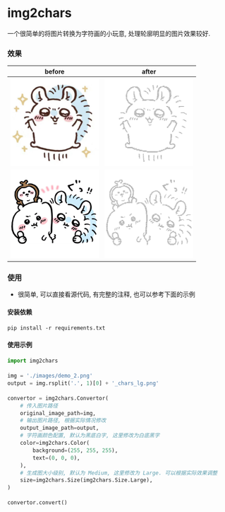 # img2chars

一个很简单的将图片转换为字符画的小玩意, 处理轮廓明显的图片效果较好.

### 效果

| before                                                  | after                                                            |
|---------------------------------------------------------|------------------------------------------------------------------|
| <img src="images/demo_1.jpg" width="200" height="200"/> | <img src="images/demo_1_chars_lg.png" width="200" height="200"/> |
| <img src="images/demo_2.png" width="200" height="200"/> | <img src="images/demo_2_chars_lg.png" width="200" height="200"/> |

### 使用

- 很简单, 可以直接看源代码, 有完整的注释, 也可以参考下面的示例

#### 安装依赖

```shell
pip install -r requirements.txt
```

#### 使用示例

```python
import img2chars

img = './images/demo_2.png'
output = img.rsplit('.', 1)[0] + '_chars_lg.png'

convertor = img2chars.Convertor(
    # 传入图片路径
    original_image_path=img,
    # 输出图片路径, 根据实际情况修改
    output_image_path=output,
    # 字符画颜色配置, 默认为黑底白字, 这里修改为白底黑字
    color=img2chars.Color(
        background=(255, 255, 255),
        text=(0, 0, 0),
    ),
    # 生成图大小级别, 默认为 Medium, 这里修改为 Large. 可以根据实际效果调整
    size=img2chars.Size(img2chars.Size.Large),
)

convertor.convert()
```